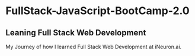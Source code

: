 # FullStack-JavaScript-BootCamp-2.0
## Leaning Full Stack Web Development

My Journey of how I learned Full Stack Web Development at iNeuron.ai.
